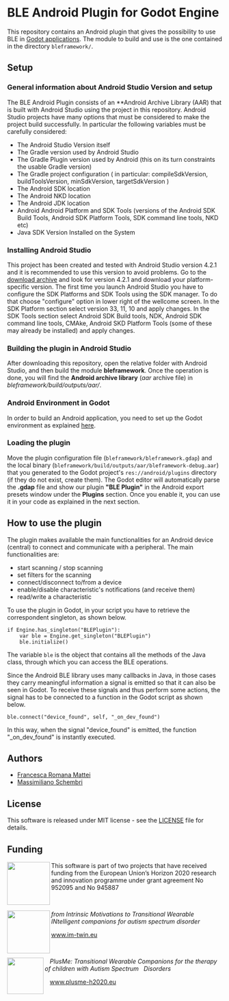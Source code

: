 # BLE Android Plugin for Godot Engine

This repository contains an Android plugin that gives the possibility to use BLE in [Godot applications](https://godotengine.org).
The module to build and use is the one contained in the directory `bleframework/`.


## Setup

### General information about Android Studio Version and setup

The BLE Android Plugin consists of an **Android Archive Library (AAR) that is built with Android Studio using the project in this repository. Android Studio projects have many options that must be considered to  make the project build successfully. In particular the following variables must be carefully considered:

- The Android Studio Version itself
- The Gradle version used by Android Studio
- The Gradle Plugin version used by Android (this on its turn constraints the usable Gradle version)
- The Gradle project configuration ( in particular: compileSdkVersion, buildToolsVersion, minSdkVersion, targetSdkVersion )
- The Android SDK location
- The Android NKD location
- The Android JDK location
- Android Android Platform and SDK Tools (versions of the Android SDK Build Tools, Android SDK Platform Tools, SDK command line tools, NKD etc) 
- Java SDK Version Installed on the System

### Installing Android Studio

This project has been created and tested with Android Studio version 4.2.1 and it is recommended to use this version to avoid problems.
Go to the [download archive](https://developer.android.com/studio/archive?hl=it) and look for version 4.2.1 and download your platform-specific version.
The first time you launch Android Studio you have to configure the SDK Platforms and SDK Tools using the SDK manager. To do that choose "configure" option in lower right of the wellcome screen.
In the SDK Platform section select version 33, 11, 10 and apply changes.
In the SDK Tools section select Android SDK Build tools, NDK, Android SDK command line tools, CMAke, Android SKD Platform Tools (some of these may already be installed) and apply changes.

### Building the plugin in Android Studio

After downloading this repository, open the relative folder with Android Studio, and then build the module **bleframework**. Once the operation is done, you will find the **Android archive library** (*aar* archive file) in *bleframework/build/outputs/aar/*.

### Android Environment in Godot

In order to build an Android application, you need to set up the Godot environment as explained [here](https://docs.godotengine.org/en/3.5/tutorials/export/android_custom_build.html).

### Loading the plugin

Move the plugin configuration file (`bleframework/bleframework.gdap`) and the local binary (`bleframework/build/outputs/aar/bleframework-debug.aar`) that you generated to the Godot project's `res://android/plugins` directory (if they do not exist, create them).
The Godot editor will automatically parse the **.gdap** file and show our plugin **"BLE Plugin"** in the Android export presets window under the **Plugins** section.
Once you enable it, you can use it in your code as explained in the next section.

## How to use the plugin

The plugin makes available the main functionalities for an Android device (central) to connect and communicate with a peripheral.
The main functionalities are:
- start scanning / stop scanning
- set filters for the scanning
- connect/disconnect to/from a device
- enable/disable characteristic's notifications (and receive them)
- read/write a characteristic

To use the plugin in Godot, in your script you have to retrieve the correspondent singleton, as shown below.
``` gdnative
if Engine.has_singleton("BLEPlugin"):
    var ble = Engine.get_singleton("BLEPlugin") 
    ble.initialize()
```

The variable `ble` is the object that contains all the methods of the Java class, through which you can access the BLE operations.

Since the Android BLE library uses many callbacks in Java, in those cases they carry meaningful information a signal is emitted so that it can also be seen in Godot. To receive these signals and thus perform some actions, the signal has to be connected to a function in the Godot script as shown below.
```gdnative
ble.connect("device_found", self, "_on_dev_found")
```
In this way, when the signal "device_found" is emitted, the function "_on_dev_found" is instantly executed.

## Authors
- [Francesca Romana Mattei](https://github.com/francescaromana) 
- [Massimiliano Schembri](https://github.com/schembrimax) 

## License

This software is released under MIT license - see the [LICENSE](https://github.com/IM-TWIN/BLE-Android-Plugin/blob/main/LICENSE) file for details.

## Funding
<img align="left" src="/images/EU_logo.png" width="100"> This software is part of two projects that have received funding from the European Union’s Horizon 2020 research and innovation programme under grant agreement No 952095 and No 945887

<p>&nbsp;</p>

<img align="left" src="/images/imtwin-logo_2020.png" width="100"> *from Intrinsic Motivations to Transitional Wearable INtelligent companions for autism spectrum disorder*

www.im-twin.eu

<p>&nbsp;</p>

<img align="left" src="/images/plusme_logo.png" width="85"> &nbsp;&nbsp;&nbsp;*PlusMe: Transitional Wearable Companions for the therapy of children with Autism Spectrum &nbsp;&nbsp;Disorders*

&nbsp;&nbsp;&nbsp;www.plusme-h2020.eu 


